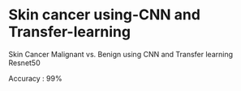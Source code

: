 # Skin cancer using-CNN and Transfer-learning

Skin Cancer Malignant vs. Benign using CNN and Transfer learning Resnet50

Accuracy : 99%

